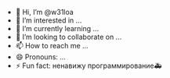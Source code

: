 - 👋 Hi, I’m @w31loa
- 👀 I’m interested in ...
- 🌱 I’m currently learning ...
- 💞️ I’m looking to collaborate on ...
- 📫 How to reach me ...
- 😄 Pronouns: ...
- ⚡ Fun fact: ненавижу программирование🚑

<!---
w31loa/w31loa is a ✨ special ✨ repository because its `README.md` (this file) appears on your GitHub profile.
You can click the Preview link to take a look at your changes.
--->
